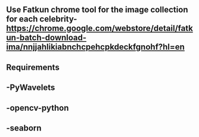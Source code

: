 ## Use Fatkun chrome tool for the image collection for each celebrity- https://chrome.google.com/webstore/detail/fatkun-batch-download-ima/nnjjahlikiabnchcpehcpkdeckfgnohf?hl=en

## Requirements
## -PyWavelets
## -opencv-python
## -seaborn
